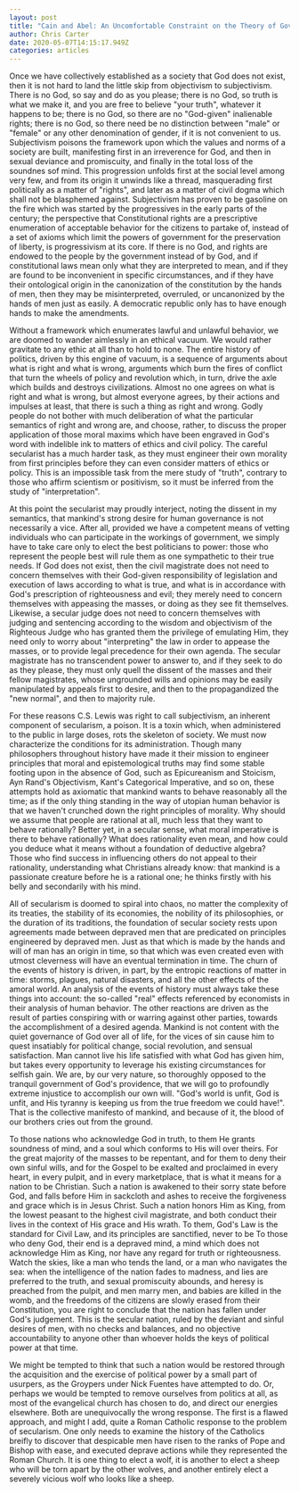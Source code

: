 ```yaml
---
layout: post
title: "Cain and Abel: An Uncomfortable Constraint on the Theory of Government"
author: Chris Carter
date: 2020-05-07T14:15:17.949Z
categories: articles
---
```

Once we have collectively established as a society that God does not exist, then it is not hard to land the little skip from objectivism to subjectivism. There is no God, so say and do as you please; there is no God, so truth is what we make it, and you are free to believe "your truth", whatever it happens to be; there is no God, so there are no "God-given" inalienable rights; there is no God, so there need be no distinction between "male" or "female" or any other denomination of gender, if it is not convenient to us. Subjectivism poisons the framework upon which the values and norms of a society are built, manifesting first in an irreverence for God, and then in sexual deviance and promiscuity, and finally in the total loss of the soundnes sof mind. This progression unfolds first at the social level among very few, and from its origin it unwinds like a thread, masquerading first politically as a matter of "rights", and later as a matter of civil dogma which shall not be blasphemed against. Subjectivism has proven to be gasoline on the fire which was started by the progressives in the early parts of the century; the perspective that Constitutional rights are a prescriptive enumeration of acceptable behavior for the citizens to partake of, instead of a set of axioms which limit the powers of government for the preservation of liberty, is progressivism at its core. If there is no God, and rights are endowed to the people by the government instead of by God, and if constitutional laws mean only what they are interpreted to mean, and if they are found to be inconvenient in specific circumstances, and if they have their ontological origin in the canonization of the constitution by the hands of men, then they may be misinterpreted, overruled, or uncanonized by the hands of men just as easily. A democratic republic only has to have enough hands to make the amendments.

Without a framework which enumerates lawful and unlawful behavior, we are doomed to wander aimlessly in an ethical vacuum. We would rather gravitate to any ethic at all than to hold to none. The entire history of politics, driven by this engine of vacuum, is a sequence of arguments about what is right and what is wrong, arguments which burn the fires of conflict that turn the wheels of policy and revolution which, in turn, drive the axle which builds and destroys civilizations. Almost no one agrees on what is right and what is wrong, but almost everyone agrees, by their actions and impulses at least, that there is such a thing as right and wrong. Godly people do not bother with much deliberation of what the particular semantics of right and wrong are, and choose, rather, to discuss the proper application of those moral maxims which have been engraved in God's word with indelible ink to matters of ethics and civil policy. The careful secularist has a much harder task, as they must engineer their own morality from first principles before they can even consider matters of ethics or policy. This is an impossible task from the mere study of "truth", contrary to those who affirm scientism or positivism, so it must be inferred from the study of "interpretation". 

At this point the secularist may proudly interject, noting the dissent in my semantics, that mankind's strong desire for human governance is not necessarily a vice. After all, provided we have a competent means of vetting individuals who can participate in the workings of government, we simply have to take care only to elect the best politicians to power: those who represent the people best will rule them as one sympathetic to their true needs. If God does not exist, then the civil magistrate does not need to concern themselves with their God-given responsibility of legislation and execution of laws according to what is true, and what is in accordance with God's prescription of righteousness and evil; they merely need to concern themselves with appeasing the masses, or doing as they see fit themselves. Likewise, a secular judge does not need to concern themselves with judging and sentencing according to the wisdom and objectivism of the Righteous Judge who has granted them the privilege of emulating Him, they need only to worry about "interpreting" the law in order to appease the masses, or to provide legal precedence for their own agenda. The secular magistrate has no transcendent power to answer to, and if they seek to do as they please, they must only quell the dissent of the masses and their fellow magistrates, whose ungrounded wills and opinions may be easily manipulated by appeals first to desire, and then to the propagandized the "new normal", and then to majority rule.

For these reasons C.S. Lewis was right to call subjectivism, an inherent component of secularism, a poison. It is a toxin which, when administered to the public in large doses, rots the skeleton of society. We must now characterize the conditions for its administration. Though many philosophers throughout history have made it their mission to engineer principles that moral and epistemological truths may find some stable footing upon in the absence of God, such as Epicureanism and Stoicism, Ayn Rand's Objectivism, Kant's Categorical Imperative, and so on, these attempts hold as axiomatic that mankind wants to behave reasonably all the time; as if the only thing standing in the way of utopian human behavior is that we haven't crunched down the right principles of morality. Why should we assume that people are rational at all, much less that they want to behave rationally? Better yet, in a secular sense, what moral imperative is there to behave rationally? What does rationality even mean, and how could you deduce what it means without a foundation of deductive algebra? Those who find success in influencing others do not appeal to their rationality, understanding what Christians already know: that mankind is a passionate creature before he is a rational one; he thinks firstly with his belly and secondarily with his mind. 

All of secularism is doomed to spiral into chaos, no matter the complexity of its treaties, the stability of its economies, the nobility of its philosophies, or the duration of its traditions, the foundation of secular society rests upon agreements made between depraved men that are predicated on principles engineered by depraved men. Just as that which is made by the hands and will of man has an origin in time, so that which was even created even with utmost cleverness will have an eventual termination in time. The churn of the events of history is driven, in part, by the entropic reactions of matter in time: storms, plagues, natural disasters, and all the other effects of the amoral world. An analysis of the events of history must always take these things into account: the so-called "real" effects referenced by economists in their analysis of human behavior. The other reactions are driven as the result of parties conspiring with or warring against other parties, towards the accomplishment of a desired agenda. Mankind is not content with the quiet governance of God over all of life, for the vices of sin cause him to quest insatiably for political change, social revolution, and sensual satisfaction. Man cannot live his life satisfied with what God has given him, but takes every opportunity to leverage his existing circumstances for selfish gain. We are, by our very nature, so thoroughly opposed to the tranquil government of God's providence, that we will go to profoundly extreme injustice to accomplish our own will. "God's world is unfit, God is unfit, and His tyranny is keeping us from the true freedom we could have!". That is the collective manifesto of mankind, and because of it, the blood of our brothers cries out from the ground. 

To those nations who acknowledge God in truth, to them He grants soundness of mind, and a soul which conforms to His will over theirs. For the great majority of the masses to be repentant, and for them to deny their own sinful wills, and for the Gospel to be exalted and proclaimed in every heart, in every pulpit, and in every marketplace, that is what it means for a nation to be Christian. Such a nation is awakened to their sorry state before God, and falls before Him in sackcloth and ashes to receive the forgiveness and grace which is in Jesus Christ. Such a nation honors Him as King, from the lowest peasant to the highest civil magistrate, and both conduct their lives in the context of His grace and His wrath. To them, God's Law is the standard for Civil Law, and its principles are sanctified, never to be  To those who deny God, their end is a depraved mind, a mind which does not acknowledge Him as King, nor have any regard for truth or righteousness. Watch the skies, like a man who tends the land, or a man who navigates the sea: when the intelligence of the nation fades to madness, and lies are preferred to the truth, and sexual promiscuity abounds, and heresy is preached from the pulpit, and men marry men, and babies are killed in the womb, and the freedoms of the citizens are slowly erased from their Constitution, you are right to conclude that the nation has fallen under God's judgement. This is the secular nation, ruled by the deviant and sinful desires of men, with no checks and balances, and no objective accountability to anyone other than whoever holds the keys of political power at that time. 

We might be tempted to think that such a nation would be restored through the acquisition and the exercise of political power by a small part of usurpers, as the Groypers under Nick Fuentes have attempted to do. Or, perhaps we would be tempted to remove ourselves from politics at all, as most of the evangelical church has chosen to do, and direct our energies elsewhere. Both are unequivocally the wrong response. The first is a flawed approach, and might I add, quite a Roman Catholic response to the problem of secularism. One only needs to examine the history of the Catholics breifly to discover that despicable men have risen to the ranks of Pope and Bishop with ease, and executed deprave actions while they represented the Roman Church. It is one thing to elect a wolf, it is another to elect a sheep who will be torn apart by the other wolves, and another entirely elect a severely vicious wolf who looks like a sheep.